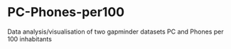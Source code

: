 # PC-Phones-per100
Data analysis/visualisation of two gapminder datasets PC and Phones per 100 inhabitants

